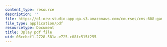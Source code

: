 ```yaml
---
content_type: resource
description: ''
file: https://ol-ocw-studio-app-qa.s3.amazonaws.com/courses/cms-608-game-design-fall-2010/06ccbcf12728581ae725c08fc515f255_68562.pdf
file_type: application/pdf
resourcetype: Document
title: 3play pdf file
uid: 06ccbcf1-2728-581a-e725-c08fc515f255
---
```


